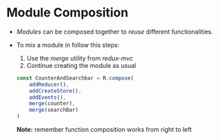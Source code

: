 # Module Composition

- *Modules* can be composed together to *reuse* different functionalities.

<!-- STORY -->

- To mix a module in follow this steps:

  1. Use the *merge* utility from *redux-mvc*
  2. Continue creating the module as usual 

  ```js
  const CounterAndSearchbar = R.compose(
      addReducer(),
      addCreateStore(),
      addEvents(),
      merge(counter),
      merge(searchBar)
  )

  ```

  **Note:** remember function composition works from right to left

